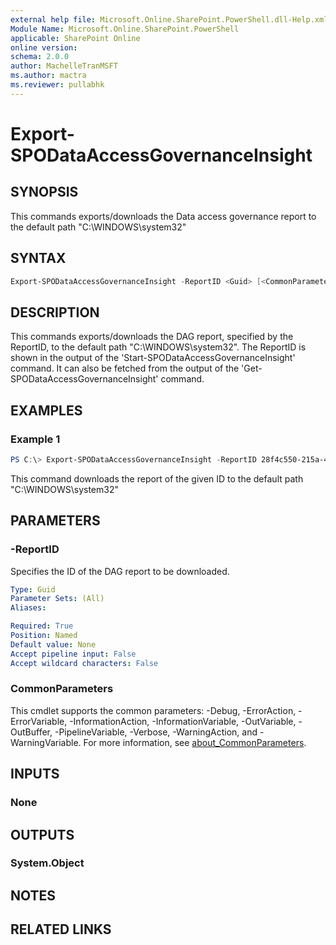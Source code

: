 ```yaml
---
external help file: Microsoft.Online.SharePoint.PowerShell.dll-Help.xml
Module Name: Microsoft.Online.SharePoint.PowerShell
applicable: SharePoint Online
online version: 
schema: 2.0.0
author: MachelleTranMSFT
ms.author: mactra
ms.reviewer: pullabhk
---
```


# Export-SPODataAccessGovernanceInsight

## SYNOPSIS

This commands exports/downloads the Data access governance report to the default path "C:\WINDOWS\system32\"

## SYNTAX

```powershell
Export-SPODataAccessGovernanceInsight -ReportID <Guid> [<CommonParameters>]
```

## DESCRIPTION

This commands exports/downloads the DAG report, specified by the ReportID, to the default path "C:\WINDOWS\system32\". The ReportID is shown in the output of the 'Start-SPODataAccessGovernanceInsight' command. It can also be fetched from the output of the 'Get-SPODataAccessGovernanceInsight' command.

## EXAMPLES

### Example 1

```powershell
PS C:\> Export-SPODataAccessGovernanceInsight -ReportID 28f4c550-215a-472b-a123-c11e5fa8804c
```

This command downloads the report of the given ID to the default path "C:\WINDOWS\system32\"

## PARAMETERS

### -ReportID

Specifies the ID of the DAG report to be downloaded.

```yaml
Type: Guid
Parameter Sets: (All)
Aliases:

Required: True
Position: Named
Default value: None
Accept pipeline input: False
Accept wildcard characters: False
```

### CommonParameters

This cmdlet supports the common parameters: -Debug, -ErrorAction, -ErrorVariable, -InformationAction, -InformationVariable, -OutVariable, -OutBuffer, -PipelineVariable, -Verbose, -WarningAction, and -WarningVariable. For more information, see [about_CommonParameters](http://go.microsoft.com/fwlink/?LinkID=113216).

## INPUTS

### None

## OUTPUTS

### System.Object

## NOTES

## RELATED LINKS
